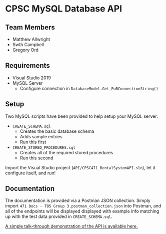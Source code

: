 # CPSC MySQL Database API

## Team Members

- Matthew Allwright
- Swth Campbell
- Gregory Ord

## Requirements

- Visual Studio 2019
- MySQL Server
	- Configure connection in `DatabaseModel.Get_PuBConnectionString()`

## Setup

Two MySQL scripts have been provided to help setup your MySQL server:
- `CREATE_SCHEMA.sql`
	- Creates the basic database schema
	- Adds sample entries
	- Run this first
- `CREATE_STORED_PROCEDURES.sql`
	- Creates all of the required stored procedures
	- Run this second

Import the Visual Studio project (`API/CPSC471_RentalSystemAPI.sln`),
let it configure itself, and run!

## Documentation

The documentation is provided via a Postman JSON collection.
Simply import `471 Docs - T05 Group 3.postman_collection.json` into Postman,
and all of the endpoints will be displayed displayed with example info
matching up with the test data provided in `CREATE_SCHEMA.sql`.

[A simple talk-through demonstration of the API is available here.](https://youtu.be/-XViRa3ldv0)
